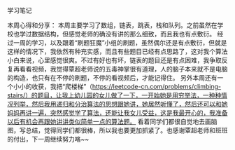 学习笔记

本周心得和分享：
    本周主要学习了数组，链表，跳表，栈和队列。之前虽然在学校也学过数据结构，但感觉老师的确没有讲的那么细致，而且我也有点敷衍。 
    经过一周的学习，以及跟着“刷题狂魔”小组的刷题，虽然偶尔还是有点敷衍，但就是这样的情况下，我依然有种充实感，而且有些题目已经有点思路了，这对我个算法小白来说，心里感觉很爽。不过有好也有坏，链表的题目还是有点困难，我争取反复再看看视频，我觉得覃超老师说的五毒神掌很有道理，人的脑子本来就不是电脑的构造，也只有在不停的刷题，不停的看视频后，才能记得住。
    另外本周还有一个小小的收获，我把“爬楼梯”（https://leetcode-cn.com/problems/climbing-stairs/）的题目，让我上幼儿园的女儿做了一下，一开始她是用穷举法，一种种情况列举，然后我用递归和分治算法的思想跟她讲，她居然听懂了，然后还可以和她妈妈再讲一遍，突然感觉学了算法，还能让我女儿受益，这是我最开心的，我准备以后有机会再跟她讲讲类似简单一点的算法题。
    看着同学们都很自觉地去画脑图，写总结，觉得同学们都很棒，所以我也要更加抓紧了。也感谢覃超老师和班班的付出，下一周继续努力咯~~